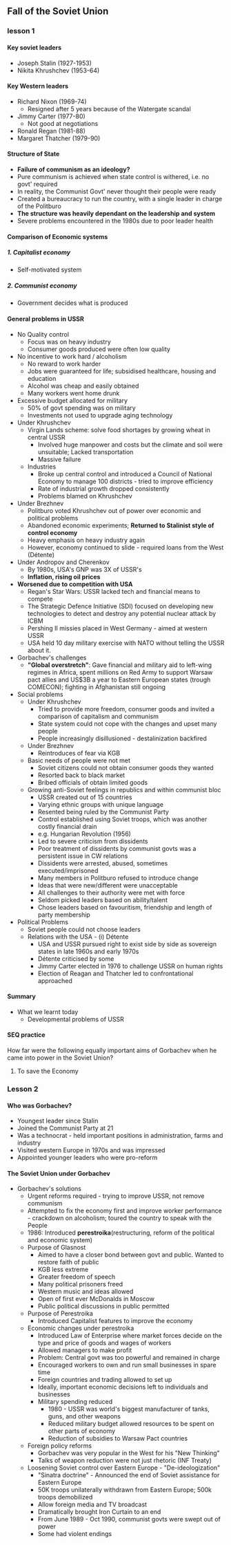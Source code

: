 ## Fall of the Soviet Union
### lesson 1
#### Key soviet leaders
- Joseph Stalin (1927-1953)
- Nikita Khrushchev (1953-64)

#### Key Western leaders
- Richard Nixon (1969-74)
  - Resigned after 5 years because of the Watergate scandal
- Jimmy Carter (1977-80)
  - Not good at negotiations
- Ronald Regan (1981-88)
- Margaret Thatcher (1979-90)

#### Structure of State
- **Failure of communism as an ideology?**
- Pure communism is achieved when state control is withered, i.e. no govt' required
- In reality, the Communist Govt' never thought their people were ready
- Created a bureaucracy to run the country, with a single leader in charge of the Politburo
- **The structure was heavily dependant on the leadership and system**
- Severe problems encountered in the 1980s due to poor leader health

#### Comparison of Economic systems
##### 1. Capitalist economy
  - Self-motivated system
##### 2. Communist economy
  - Government decides what is produced

#### General problems in USSR
  - No Quality control
    - Focus was on heavy industry
    - Consumer goods produced were often low quality
  - No incentive to work hard / alcoholism
    - No reward to work harder
    - Jobs were guaranteed for life; subsidised healthcare, housing and education
    - Alcohol was cheap and easily obtained
    - Many workers went home drunk
  - Excessive budget allocated for military
    - 50% of govt spending was on military
    - Investments not used to upgrade aging technology
- Under Khrushchev
  - Virgin Lands scheme: solve food shortages by growing wheat in central USSR
    - Involved huge manpower and costs but the climate and soil were unsuitable; Lacked transportation
    - Massive failure
  - Industries
    - Broke up central control and introduced a Council of National Economy to manage 100 districts - tried to improve efficiency
    - Rate of industrial growth dropped consistently
    - Problems blamed on Khrushchev
- Under Brezhnev
  - Politburo voted Khrushchev out of power over economic and political problems
  - Abandoned economic experiments; **Returned to Stalinist style of control economy**
  - Heavy emphasis on heavy industry again
  - However, economy continued to slide - required loans from the West (Détente)
- Under Andropov and Cherenkov
  - By 1980s, USA's GNP was 3X of USSR's
  - **Inflation, rising oil prices**
- **Worsened due to competition with USA**
  - Regan's Star Wars: USSR lacked tech and financial means to compete
  - The Strategic Defence Initiative (SDI) focused on developing new technologies to detect and destroy any potential nuclear attack by ICBM
  - Pershing II missies placed in West Germany - aimed at western USSR
  - USA held 10 day military exercise with NATO without telling the USSR about it.
- Gorbachev's challenges
  - **"Global overstretch"**: Gave financial and military aid to left-wing regimes in Africa, spent millions on Red Army to support Warsaw pact allies and US$3B a year to Eastern European states (trough COMECON); fighting in Afghanistan still ongoing
- Social problems
  - Under Khrushchev
    - Tried to provide more freedom, consumer goods and invited a comparison of capitalism and communism
    - State system could not cope with the changes and upset many people
    - People increasingly disillusioned - destalinization backfired
  - Under Brezhnev
    - Reintroduces of fear via KGB
  - Basic needs of people were not met
    - Soviet citizens could not obtain consumer goods they wanted
    - Resorted back to black market
    - Bribed officials of obtain limited goods
  - Growing anti-Soviet feelings in republics and within communist bloc
    - USSR created out of 15 countries
    - Varying ethnic groups with unique language
    - Resented being ruled by the Communist Party
    - Control established using Soviet troops, which was another costly financial drain
    - e.g. Hungarian Revolution (1956)
    - Led to severe criticism from dissidents
    - Poor treatment of dissidents by communist govts was a persistent issue in CW relations
    - Dissidents were arrested, abused, sometimes executed/imprisoned
    - Many members in Politburo refused to introduce change
    - Ideas that were new/different were unacceptable
    - All challenges to their authority were met with force
    - Seldom picked leaders based on ability/talent
    - Chose leaders based on favouritism, friendship and length of party membership
- Political Problems
  - Soviet people could not choose leaders
  - Relations with the USA - (i) Détente
    - USA and USSR pursued right to exist side by side as sovereign states in late 1960s and early 1970s
    - Détente criticised by some
    - Jimmy Carter elected in 1976 to challenge USSR on human rights
    - Election of Reagan and Thatcher led to confrontational approached

#### Summary
- What we learnt today
  - Developmental problems of USSR

#### SEQ practice
How far were the following equally important aims of Gorbachev when he came into power in the Soviet Union?
1. To save the Economy

### Lesson 2
#### Who was Gorbachev?
- Youngest leader since Stalin
- Joined the Communist Party at 21
- Was a technocrat - held important positions in administration, farms and industry
- Visited western Europe in 1970s and was impressed
- Appointed younger leaders who were pro-reform
#### The Soviet Union under Gorbachev
- Gorbachev's solutions
  - Urgent reforms required - trying to improve USSR, not remove communism
  - Attempted to fix the economy first and improve worker performance - crackdown on alcoholism; toured the country to speak with the People
  - 1986: Introduced **perestroika**(restructuring, reform of the political and economic system)
  - Purpose of Glasnost
    - Aimed to have a closer bond between govt and public. Wanted to restore faith of public
    - KGB less extreme
    - Greater freedom of speech
    - Many political prisoners freed
    - Western music and ideas allowed
    - Open of first ever McDonalds in Moscow
    - Public political discussions in public permitted
  - Purpose of Perestroika
    - Introduced Capitalist features to improve the economy
  - Economic changes under perestroika
    - Introduced Law of Enterprise where market forces decide on the type and price of goods and wages of workers
    - Allowed managers to make profit
    - Problem: Central govt was too powerful and remained in charge
    - Encouraged workers to own and run small businesses in spare time
    - Foreign countries and trading allowed to set up
    - Ideally, important economic decisions left to individuals and businesses
    - Military spending reduced
      - 1980 - USSR was world's biggest manufacturer of tanks, guns, and other weapons
      - Reduced military budget allowed resources to be spent on other parts of economy
      - Reduction of subsidies to Warsaw Pact countries
  - Foreign policy reforms
    - Gorbachev was very popular in the West for his "New Thinking"
    - Talks of weapon reduction were not just rhetoric (INF Treaty)
  - Loosening Soviet control over Eastern Europe - "De-ideologization"
    - "Sinatra doctrine" - Announced the end of Soviet assistance for Eastern Europe
    - 50K troops unilaterally withdrawn from Eastern Europe; 500k troops demobilized
    - Allow foreign media and TV broadcast
    - Dramatically brought Iron Curtain to an end
    - From June 1989 - Oct 1990, communist govts were swept out of power
    - Some had violent endings
